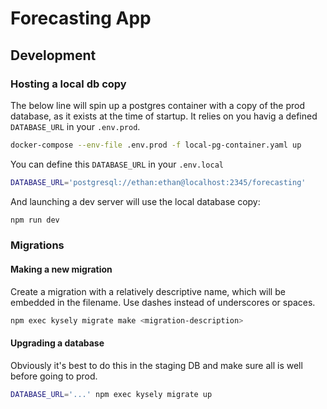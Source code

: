 # Forecasting App

## Development

### Hosting a local db copy

The below line will spin up a postgres container with a copy of the prod database, as it exists at the time of startup.
It relies on you havig a defined `DATABASE_URL` in your `.env.prod`.

```bash
docker-compose --env-file .env.prod -f local-pg-container.yaml up
```

You can define this `DATABASE_URL` in your `.env.local`
```bash
DATABASE_URL='postgresql://ethan:ethan@localhost:2345/forecasting'
```
And launching a dev server will use the local database copy:
```bash
npm run dev
```

### Migrations

#### Making a new migration

Create a migration with a relatively descriptive name, which will be embedded in the filename. Use dashes instead of underscores or spaces.
```bash
npm exec kysely migrate make <migration-description>
```

#### Upgrading a database

Obviously it's best to do this in the staging DB and make sure all is well before going to prod.

```bash
DATABASE_URL='...' npm exec kysely migrate up
```
